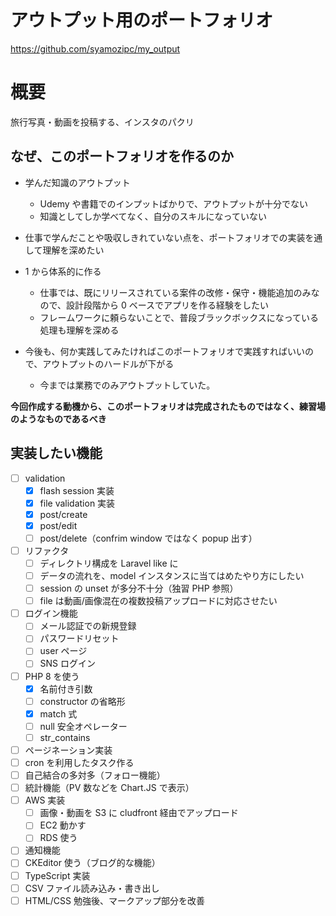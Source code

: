 # アウトプット用のポートフォリオ

https://github.com/syamozipc/my_output

# 概要

旅行写真・動画を投稿する、インスタのパクリ

## なぜ、このポートフォリオを作るのか

-   学んだ知識のアウトプット

    -   Udemy や書籍でのインプットばかりで、アウトプットが十分でない
    -   知識としてしか学べてなく、自分のスキルになっていない

-   仕事で学んだことや吸収しきれていない点を、ポートフォリオでの実装を通して理解を深めたい

-   1 から体系的に作る

    -   仕事では、既にリリースされている案件の改修・保守・機能追加のみなので、設計段階から 0 ベースでアプリを作る経験をしたい
    -   フレームワークに頼らないことで、普段ブラックボックスになっている処理も理解を深める

-   今後も、何か実践してみたければこのポートフォリオで実践すればいいので、アウトプットのハードルが下がる
    -   今までは業務でのみアウトプットしていた。

**今回作成する動機から、このポートフォリオは完成されたものではなく、練習場のようなものであるべき**

## 実装したい機能

-   [ ] validation
    -   [x] flash session 実装
    -   [x] file validation 実装
    -   [x] post/create
    -   [x] post/edit
    -   [ ] post/delete（confrim window ではなく popup 出す）
-   [ ] リファクタ
    -   [ ] ディレクトリ構成を Laravel like に
    -   [ ] データの流れを、model インスタンスに当てはめたやり方にしたい
    -   [ ] session の unset が多分不十分（独習 PHP 参照）
    -   [ ] file は動画/画像混在の複数投稿アップロードに対応させたい
-   [ ] ログイン機能
    -   [ ] メール認証での新規登録
    -   [ ] パスワードリセット
    -   [ ] user ページ
    -   [ ] SNS ログイン
-   [ ] PHP 8 を使う
    -   [x] 名前付き引数
    -   [ ] constructor の省略形
    -   [x] match 式
    -   [ ] null 安全オペレーター
    -   [ ] str_contains
-   [ ] ページネーション実装
-   [ ] cron を利用したタスク作る
-   [ ] 自己結合の多対多（フォロー機能）
-   [ ] 統計機能（PV 数などを Chart.JS で表示）
-   [ ] AWS 実装
    -   [ ] 画像・動画を S3 に cludfront 経由でアップロード
    -   [ ] EC2 動かす
    -   [ ] RDS 使う
-   [ ] 通知機能
-   [ ] CKEditor 使う（ブログ的な機能）
-   [ ] TypeScript 実装
-   [ ] CSV ファイル読み込み・書き出し
-   [ ] HTML/CSS 勉強後、マークアップ部分を改善

<!-- 実行済機能
・CRUD
・npm/webpackとESLint
・validation
-->
